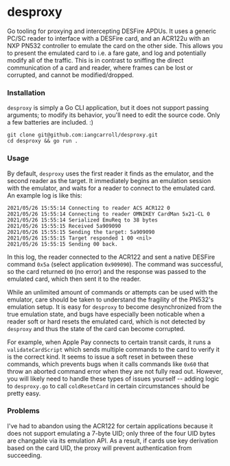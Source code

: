 # desproxy
Go tooling for proxying and intercepting DESFire APDUs. It uses a generic PC/SC reader to interface with a DESFire card, and an ACR122u with an NXP PN532 controller to emulate the card on the other side. This allows you to present the emulated card to i.e. a fare gate, and log and potentially modify all of the traffic. This is in contrast to sniffing the direct communication of a card and reader, where frames can be lost or corrupted, and cannot be modified/dropped.

### Installation
`desproxy` is simply a Go CLI application, but it does not support passing arguments; to modify its behavior, you'll need to edit the source code. Only a few batteries are included. :)

```
git clone git@github.com:iangcarroll/desproxy.git
cd desproxy && go run .
```

### Usage
By default, `desproxy` uses the first reader it finds as the emulator, and the second reader as the target. It immediately begins an emulation session with the emulator, and waits for a reader to connect to the emulated card. An example log is like this:

```
2021/05/26 15:55:14 Connecting to reader ACS ACR122 0
2021/05/26 15:55:14 Connecting to reader OMNIKEY CardMan 5x21-CL 0
2021/05/26 15:55:14 Serialized EmuReq to 38 bytes
2021/05/26 15:55:15 Received 5a909090
2021/05/26 15:55:15 Sending the target: 5a909090
2021/05/26 15:55:15 Target responded 1 00 <nil>
2021/05/26 15:55:15 Sending 00 back.
```

In this log, the reader connected to the ACR122 and sent a native DESFire command `0x5a` (select application `0x909090`). The command was successful, so the card returned `00` (no error) and the response was passed to the emulated card, which then sent it to the reader.

While an unlimited amount of commands or attempts can be used with the emulator, care should be taken to understand the fragility of the PN532's emulation setup. It is easy for `desproxy` to become desynchronized from the true emulation state, and bugs have especially been noticable when a reader soft or hard resets the emulated card, which is not detected by `desproxy` and thus the state of the card can become corrupted.

For example, when Apple Pay connects to certain transit cards, it runs a `validateCardScript` which sends multiple commands to the card to verify it is the correct kind. It seems to issue a soft reset in between these commands, which prevents bugs when it calls commands like `0x60` that throw an aborted command error when they are not fully read out. However, you will likely need to handle these types of issues yourself -- adding logic to `desproxy.go` to call `coldResetCard` in certain circumstances should be pretty easy.

### Problems
I've had to abandon using the ACR122 for certain applications because it does not support emulating a 7-byte UID; only three of the four UID bytes are changable via its emulation API. As a result, if cards use key derivation based on the card UID, the proxy will prevent authentication from succeeding.